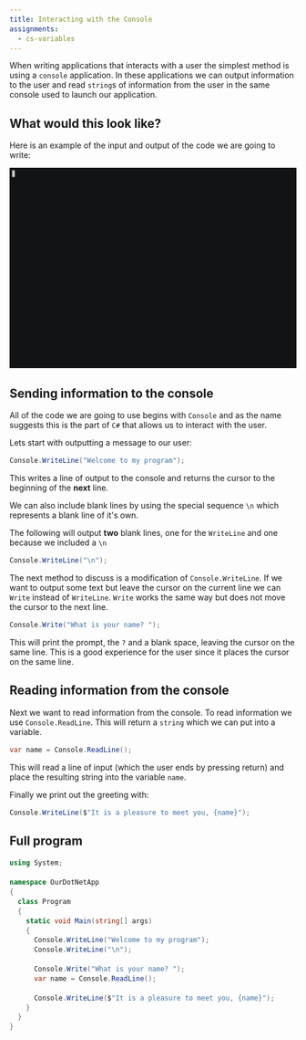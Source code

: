 ```yaml
---
title: Interacting with the Console
assignments:
  - cs-variables
---
```


When writing applications that interacts with a user the simplest method is
using a `console` application. In these applications we can output information
to the user and read `string`s of information from the user in the same console
used to launch our application.

## What would this look like?

Here is an example of the input and output of the code we are going to write:

![interacting](./assets/interacting.gif)

## Sending information to the console

All of the code we are going to use begins with `Console` and as the name
suggests this is the part of `C#` that allows us to interact with the user.

Lets start with outputting a message to our user:

```csharp
Console.WriteLine("Welcome to my program");
```

This writes a line of output to the console and returns the cursor to the
beginning of the **next** line.

We can also include blank lines by using the special sequence `\n` which
represents a blank line of it's own.

The following will output **two** blank lines, one for the `WriteLine` and one
because we included a `\n`

```csharp
Console.WriteLine("\n");
```

The next method to discuss is a modification of `Console.WriteLine`. If we want
to output some text but leave the cursor on the current line we can `Write`
instead of `WriteLine`. `Write` works the same way but does not move the cursor
to the next line.

```csharp
Console.Write("What is your name? ");
```

This will print the prompt, the `?` and a blank space, leaving the cursor on the
same line. This is a good experience for the user since it places the cursor on
the same line.

## Reading information from the console

Next we want to read information from the console. To read information we use
`Console.ReadLine`. This will return a `string` which we can put into a
variable.

```csharp
var name = Console.ReadLine();
```

This will read a line of input (which the user ends by pressing return) and
place the resulting string into the variable `name`.

Finally we print out the greeting with:

```csharp
Console.WriteLine($"It is a pleasure to meet you, {name}");
```

## Full program

```csharp
using System;

namespace OurDotNetApp
{
  class Program
  {
    static void Main(string[] args)
    {
      Console.WriteLine("Welcome to my program");
      Console.WriteLine("\n");

      Console.Write("What is your name? ");
      var name = Console.ReadLine();

      Console.WriteLine($"It is a pleasure to meet you, {name}");
    }
  }
}
```
